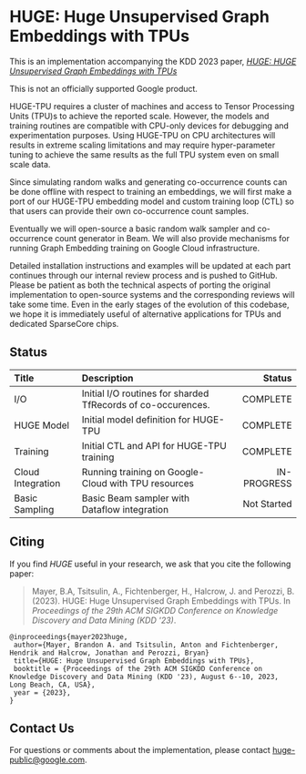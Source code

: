 HUGE: Huge Unsupervised Graph Embeddings with TPUs
===============================

This is an implementation accompanying the KDD 2023 paper, [_HUGE: HUGE Unsupervised Graph Embeddings with TPUs_](https://arxiv.org/abs/2307.14490)

This is not an officially supported Google product.

HUGE-TPU requires a cluster of machines and access to Tensor Processing Units
(TPU)s to achieve the reported scale. However, the models and training routines
are compatible with CPU-only devices for debugging and experimentation purposes.
Using HUGE-TPU on CPU architectures will results in extreme scaling limitations
and may require hyper-parameter tuning to achieve the same results as the full
TPU system even on small scale data.

Since simulating random walks and generating co-occurrence counts can be done
offline with respect to training an embeddings, we will first make a port of
our HUGE-TPU embedding model and custom training loop (CTL) so that users can
provide their own co-occurrence count samples.

Eventually we will open-source a basic random walk sampler and co-occurrence
count generator in Beam. We will also provide mechanisms for running
Graph Embedding training on Google Cloud infrastructure.

Detailed installation instructions and examples will be updated at each part
continues through our internal review process and is pushed to GitHub.
Please be patient as both the technical aspects of porting the original
implementation to open-source systems and the corresponding reviews will take
some time. Even in the early stages of the evolution of this codebase,
we hope it is immediately useful of alternative applications for TPUs
and dedicated SparseCore chips.

Status
------

| Title | Description | Status |
|:-------| :--------- | -----: |
| I/O    | Initial I/O routines for sharded TfRecords of co-occurences. | COMPLETE |
| HUGE Model | Initial model definition for HUGE-TPU | COMPLETE |
| Training | Initial CTL and API for HUGE-TPU training | COMPLETE |
|Cloud Integration | Running training on Google-Cloud with TPU resources | IN-PROGRESS |
|Basic Sampling | Basic Beam sampler with Dataflow integration | Not Started |


Citing
------

If you find _HUGE_ useful in your research, we ask that you cite the following paper:

> Mayer, B.A, Tsitsulin, A., Fichtenberger, H., Halcrow, J. and Perozzi, B. (2023).
> HUGE: Huge Unsupervised Graph Embeddings with TPUs.
> In _Proceedings of the 29th ACM SIGKDD Conference on Knowledge Discovery and Data Mining (KDD '23)_.

    @inproceedings{mayer2023huge,
     author={Mayer, Brandon A. and Tsitsulin, Anton and Fichtenberger, Hendrik and Halcrow, Jonathan and Perozzi, Bryan}
     title={HUGE: Huge Unsupervised Graph Embeddings with TPUs},
     booktitle = {Proceedings of the 29th ACM SIGKDD Conference on Knowledge Discovery and Data Mining (KDD '23), August 6--10, 2023, Long Beach, CA, USA},
     year = {2023},
    }

Contact Us
----------
For questions or comments about the implementation, please contact [huge-public@google.com](mailto:huge-public@google.com).